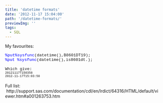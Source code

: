 ```yaml
---
title: 'datetime formats'
date: '2012-11-17 15:04:00'
path: '/datetime-formats/'
previewImg: ''
tags:
  - SQL
---
```


My favourites:<br />

<div style="margin-bottom: 0.0001pt;"><span style="background: white; color: blue; font-family: &quot;Courier New&quot;; font-size: 10.0pt;">%put</span><span style="background-color: white; background-position: initial initial; background-repeat: initial initial; font-family: 'Courier New'; font-size: 10pt;"></span><span style="background: white; color: blue; font-family: &quot;Courier New&quot;; font-size: 10.0pt;">%sysfunc</span><span style="background-color: white; background-position: initial initial; background-repeat: initial initial; font-family: 'Courier New'; font-size: 10pt;">(datetime(),B8601DT19);</span></div>
<div style="margin-bottom: 0.0001pt;"><span style="background-color: white; color: blue; font-family: 'Courier New'; font-size: 13px;">%put</span><span style="background-color: white; background-position: initial initial; background-repeat: initial initial; font-family: 'Courier New'; font-size: 10pt;">&nbsp;</span><span style="background: white; color: blue; font-family: &quot;Courier New&quot;; font-size: 10.0pt;">%sysfunc</span><span style="background-color: white; background-position: initial initial; background-repeat: initial initial; font-family: 'Courier New'; font-size: 10pt;">(datetime(),is8601dt.);</span></div>
<div style="margin-bottom: 0.0001pt;"><span style="background-color: white; background-position: initial initial; background-repeat: initial initial; font-family: 'Courier New'; font-size: 10pt;"><br /></span></div>
<div style="margin-bottom: 0.0001pt;"><span style="background-color: white; background-position: initial initial; background-repeat: initial initial; font-family: 'Courier New'; font-size: 10pt;">Which give:</span></div>
<div style="margin-bottom: 0.0001pt;"><span style="background-color: white;"></span></div>
<div style="margin-bottom: 0.0001pt;"><span style="font-family: Courier New; font-size: x-small;">20121117T150358&nbsp;</span></div>
<div style="margin-bottom: 0.0001pt;"><span style="font-family: Courier New; font-size: x-small;">2012-11-17T15:03:58</span></div>
<br />
Full list: &nbsp;http://support.sas.com/documentation/cdl/en/lrdict/64316/HTML/default/viewer.htm#a001263753.htm
